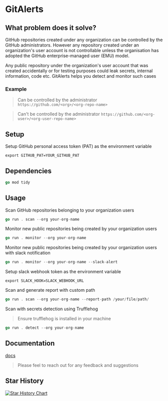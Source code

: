 # GitAlerts

## What problem does it solve?

GitHub repositories created under any organization can be controlled by the GitHub administrators. However any repository created under an organization's user account is not controllable unless the organisation has adopted the GitHub enterprise-managed user (EMU) model.

Any public repository under the organization's user account that was created accidentally or for testing purposes could leak secrets, internal information, code etc. GitAlerts helps you detect and monitor such cases

### Example

> Can be controlled by the administrator `https://github.com/<org>/<org-repo-name>`

> Can't be controlled by the administrator `https://github.com/<org-user>/<org-user-repo-name>`

## Setup

Setup GitHub personal access token (PAT) as the environment variable

```commandline
export GITHUB_PAT=YOUR_GITHUB_PAT
```

## Dependencies

```go
go mod tidy
```

## Usage

Scan GitHub repositories belonging to your organization users

```go
go run . scan --org your-org-name
```

Monitor new public repositories being created by your organization users

```go
go run . monitor --org your-org-name
```

Monitor new public repositories being created by your organization users with slack notification

```go
go run . monitor --org your-org-name --slack-alert
```

Setup slack webhook token as the environment variable

```commandline
export SLACK_HOOK=SLACK_WEBHOOK_URL
```

Scan and generate report with custom path

```go
go run . scan --org your-org-name --report-path /your/file/path/
```

Scan with secrets detection using Trufflehog
> Ensure trufflehog is installed in your machine
```go
go run . detect --org your-org-name
```

## Documentation

[docs](https://github.com/c0d3G33k/git-alert/tree/main/docs)
> Please feel to reach out for any feedback and suggestions

## Star History

[![Star History Chart](https://api.star-history.com/svg?repos=boringtools/git-alerts&type=Date)](https://star-history.com/#boringtools/git-alerts&Date)

